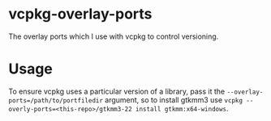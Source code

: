 # vcpkg-overlay-ports

The overlay ports which I use with vcpkg to control versioning. 

# Usage

To ensure vcpkg uses a particular version of a library, pass it the `--overlay-ports=/path/to/portfiledir` argument, so to install
gtkmm3 use `vcpkg --overly-ports=<this-repo>/gtkmm3-22 install gtkmm:x64-windows`.

